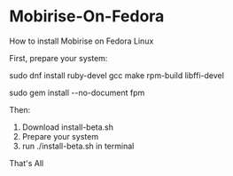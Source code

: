 # Mobirise-On-Fedora
How to install Mobirise on Fedora Linux

First, prepare your system:

sudo dnf install ruby-devel gcc make rpm-build libffi-devel

sudo gem install --no-document fpm

Then:

1) Download install-beta.sh
2) Prepare your system
3) run ./install-beta.sh in terminal

That's All
